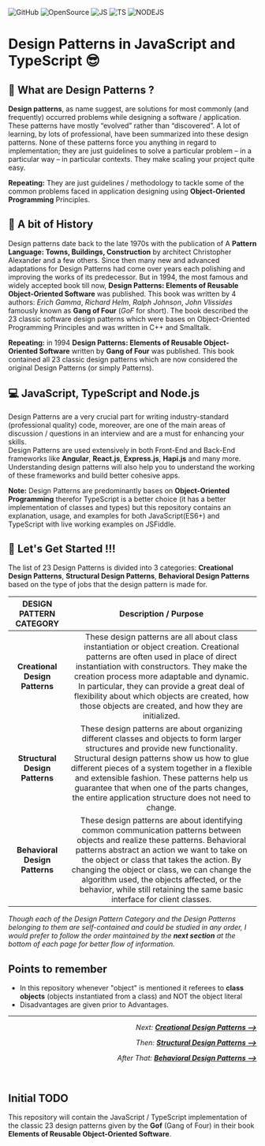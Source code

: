 ![GitHub](https://img.shields.io/github/license/Yash-Handa/Design-Patterns-in-JavaScript-and-TypeScript?style=for-the-badge)
![OpenSource](https://img.shields.io/badge/Open%20Source-000000?style=for-the-badge&logo=github)
![JS](https://img.shields.io/badge/Made%20For%20JS-FFD23C?style=for-the-badge&logo=javascript&logoColor=ffffff)
![TS](https://img.shields.io/badge/Made%20For%20TS-007ACC?style=for-the-badge&logo=typescript)
![NODEJS](https://img.shields.io/badge/Made%20For%20Node.js-339933?style=for-the-badge&logo=node.js&logoColor=white)

# Design Patterns in JavaScript and TypeScript :sunglasses:

## :thinking: What are Design Patterns ?

**Design patterns**, as name suggest, are solutions for most commonly (and frequently) occurred problems while designing a software / application. These patterns have mostly “evolved” rather than “discovered”. A lot of learning, by lots of professional, have been summarized into these design patterns. None of these patterns force you anything in regard to implementation; they are just guidelines to solve a particular problem – in a particular way – in particular contexts. They make scaling your project quite easy.

**Repeating:** They are just guidelines / methodology to tackle some of the common problems faced in application designing using **Object-Oriented Programming** Principles.

## :closed_book: A bit of History

Design patterns date back to the late 1970s with the publication of A **Pattern Language: Towns, Buildings, Construction** by architect Christopher Alexander and a few others. Since then many new and advanced adaptations for Design Patterns had come over years each polishing and improving the works of its predecessor. But in 1994, the most famous and widely accepted book till now, **Design Patterns: Elements of Reusable Object-Oriented Software** was published. This book was written by 4 authors: *Erich Gamma*, *Richard Helm*, *Ralph Johnson*, *John Vlissides* famously known as **Gang of Four** (*GoF* for short). The book described the 23 classic software design patterns which were bases on Object-Oriented Programming Principles and was written in C++ and Smalltalk.

**Repeating:** in 1994 **Design Patterns: Elements of Reusable Object-Oriented Software** written by **Gang of Four** was published. This book contained all 23 classic design patterns which are now considered the original Design Patterns (or simply Patterns).

## :computer: JavaScript, TypeScript and Node.js

Design Patterns are a very crucial part for writing industry-standard (professional quality) code, moreover, are one of the main areas of discussion / questions in an interview and are a must for enhancing your skills.  
Design Patterns are used extensively in both Front-End and Back-End frameworks like **Angular**, **React.js**, **Express.js**, **Hapi.js** and many more. Understanding design patterns will also help you to understand the working of these frameworks and build better cohesive apps.

**Note:** Design Patterns are predominantly bases on **Object-Oriented Programming** therefor TypeScript is a better choice (it has a better implementation of classes and types) but this repository contains an explanation, usage, and examples for both JavaScript(ES6+) and TypeScript with live working examples on JSFiddle.

## :racehorse: Let's Get Started !!!

The list of 23 Design Patterns is divided into 3 categories: **Creational Design Patterns**, **Structural Design Patterns**, **Behavioral Design Patterns** based on the type of jobs that the design pattern is made for.

| **DESIGN PATTERN CATEGORY**    | **Description / Purpose** |
|:------------------------------:|:-------------------------:|
| **Creational Design Patterns** | These design patterns are all about class instantiation or object creation. Creational patterns are often used in place of direct instantiation with constructors. They make the creation process more adaptable and dynamic. In particular, they can provide a great deal of flexibility about which objects are created, how those objects are created, and how they are initialized.|
| **Structural Design Patterns** | These design patterns are about organizing different classes and objects to form larger structures and provide new functionality. Structural design patterns show us how to glue different pieces of a system together in a flexible and extensible fashion. These patterns help us guarantee that when one of the parts changes, the entire application structure does not need to change.|
| **Behavioral Design Patterns** | These design patterns are about identifying common communication patterns between objects and realize these patterns. Behavioral patterns abstract an action we want to take on the object or class that takes the action. By changing the object or class, we can change the algorithm used, the objects affected, or the behavior, while still retaining the same basic interface for client classes.|

*Though each of the Design Pattern Category and the Design Patterns belonging to them are self-contained and could be studied in any order, I would prefer to follow the order maintained by the **next section** at the bottom of each page for better flow of information.*

## Points to remember

- In this repository whenever "object" is mentioned it referees to **class objects** (objects instantiated from a class) and NOT the object literal
- Disadvantages are given prior to Advantages.

<hr>
<div>
  <p align="right"><i>Next: <a href="/Creational Design Patterns/README.md"><b>Creational Design Patterns --></b></a></i></p>
  <p align="right"><i>Then: <a href="/Structural Design Patterns/README.md"><b>Structural Design Patterns --></b></a></i></p>
  <p align="right"><i>After That: <a href="/Behavioral Design Patterns/README.md"><b>Behavioral Design Patterns --></b></a></i></p><br>
</div>

## Initial TODO

This repository will contain the JavaScript / TypeScript implementation of the classic 23 design patterns given by the **Gof** (Gang of Four) in their book **Elements of Reusable Object-Oriented Software**.
